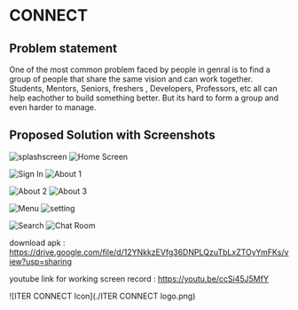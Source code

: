# CONNECT

## Problem statement
One of the most common problem faced by people in genral is to find a group of people that share the same vision and can work together. Students, Mentors, Seniors, freshers , Developers, Professors, etc all can help eachother to build something better. But its hard to form a group and even harder to manage.
## Proposed Solution with Screenshots

![splashscreen](./ScreenShots/ss7r.jpg?raw=true "Title")  ![Home Screen](./ScreenShots/ss5r.jpg?raw=true "Title")

![Sign In](./ScreenShots/ss6r.jpg?raw=true "Title")  ![About 1](./ScreenShots/ss8r.jpg?raw=true "Title")

![About 2](./ScreenShots/ss9r.jpg?raw=true "Title")  ![About 3](./ScreenShots/ss10r.jpg?raw=true "Title")

![Menu](./ScreenShots/ss4r.jpg?raw=true "Title")  ![setting](./ScreenShots/ss3r.jpg?raw=true "Title")

![Search](./ScreenShots/ss2r.jpg?raw=true "Title")  ![Chat Room](./ScreenShots/ss1r.jpg?raw=true "Title")


download apk : https://drive.google.com/file/d/12YNkkzEVfg36DNPLQzuTbLxZTOyYmFKs/view?usp=sharing

youtube link for working screen record : https://youtu.be/ccSi45J5MfY

![ITER CONNECT Icon](./ITER CONNECT logo.png)
